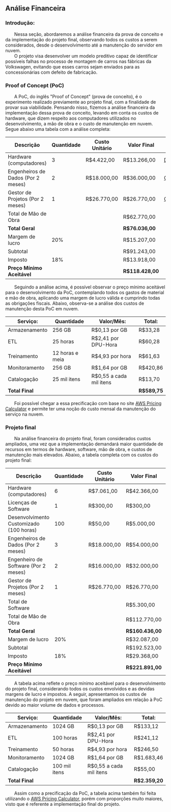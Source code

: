 ## Análise Financeira

### Introdução:
&emsp;&emsp;Nessa seção, abordaremos a análise financeira da prova de conceito e da implementação do projeto final, observando todos os custos a serem considerados, desde o desenvolvimento até a manutenção do servidor em nuvem.  
&emsp;&emsp;O projeto visa desenvolver um modelo preditivo capaz de identificar possíveis falhas no processo de montagem de carros nas fábricas da Volkswagen, evitando que esses carros sejam enviados para as concessionárias com defeito de fabricação.

### Proof of Concept (PoC)
&emsp;&emsp;A PoC, do inglês "Proof of Concept" (prova de conceito), é o experimento realizado previamente ao projeto final, com a finalidade de provar sua viabilidade. Pensando nisso, fizemos a análise financeira da implementação dessa prova de conceito, levando em conta os custos de hardware, que dizem respeito aos computadores utilizados no desenvolvimento, a mão de obra e o custo de manutenção em nuvem. Segue abaixo uma tabela com a análise completa:

<p align="center">

| Descrição                                      | Quantidade | Custo Unitário | Valor Final   | Fonte |
| ---------------------------------------------- | ---------- | -------------- | ------------- | ------------------- |
| Hardware (computadores) | 3 | R$4.422,00 | R$13.266,00 | [Dell](https://www.dell.com/pt-br/shop/cty/pdp/spd/latitude-14-3440-laptop/ctol3440adl_p12h?redirectTo=SOC&tfcid=31768715&gacd=9657105-15015-5761040-275878141-0&dgc=ST&cid=71700000114503108&gad_source=1&gclid=Cj0KCQjw5ea1BhC6ARIsAEOG5pyFb_VRapQS8Ic_a-Cwq6DBVRaJ06WdP6QxzHP1y8CQvy-fPgNnFr4aAnq5EALw_wcB&gclsrc=aw.ds) |
| Engenheiros de Dados (Por 2 meses) | 2 | R$18.000,00 | R$36.000,00 | [Glassdoor](https://www.glassdoor.com.br/Salários/engenheiro-de-dados-salário-SRCH_KO0,19.htm#:~:text=A%20remuneração%20total%20mensal%20estimada,salários%20coletados%20de%20nossos%20usuários.) |
| Gestor de Projetos (Por 2 meses) | 1 | R$26.770,00 | R$26.770,00 | [Glassdoor](https://www.glassdoor.com.br/Salários/gerente-de-projetos-de-ti-salário-SRCH_KO0,25.htm#:~:text=A%20média%20salarial%20do%20cargo,%24%20805%20e%20R%24%203.508.) |
| Total de Mão de Obra | | | R$62.770,00 | |
| **Total Geral** |   |   | **R$76.036,00** | |
| Margem de lucro | 20% | | R$15.207,00 | |
| Subtotal | | | R$91.243,00 | |
| Imposto |  18% | | R$13.918,00 |  |
| **Preço Mínimo Aceitável** | | | **R$118.428,00** | |

</p>

&emsp;&emsp;Seguindo a análise acima, é possível observar o preço mínimo aceitável para o desenvolvimento da PoC, contemplando todos os gastos de material e mão de obra, aplicando uma margem de lucro válida e cumprindo todas as obrigações fiscais. Abaixo, observa-se a análise dos custos de manutenção desta PoC em nuvem.

<p align="center">

| Serviço: | Quantidade | Valor/Mês: | Total: |
| --- | --- | --- | --- |
| Armazenamento | 256 GB | R$0,13 por GB | R$33,28 |
| ETL | 25 horas | R$2,41 por DPU-Hora | R$60,28 |
| Treinamento | 12 horas e meia | R$4,93 por hora | R$61,63 |
| Monitoramento | 256 GB | R$1,64 por GB | R$420,86 |
| Catalogação | 25 mil itens | R$0,55 a cada mil itens | R$13,70 |
| **Total Final** | | | **R$589,75** |

</p>

&emsp;&emsp;Foi possível chegar a essa precificação com base no site [AWS Pricing Calculator](https://calculator.aws/#/) e permite ter uma noção do custo mensal da manutenção do serviço na nuvem.

### Projeto final
&emsp;&emsp;Na análise financeira do projeto final, foram considerados custos ampliados, uma vez que a implementação demandará maior quantidade de recursos em termos de hardware, software, mão de obra, e custos de manutenção mais elevados. Abaixo, a tabela completa com os custos do projeto final:

<p align="center">

| Descrição                                      | Quantidade | Custo Unitário | Valor Final   | Fonte |
| ---------------------------------------------- | ---------- | -------------- | ------------- | ------------------- |
| Hardware (computadores) | 6 | R$7.061,00 | R$42.366,00 | [Dell](https://www.dell.com/pt-br/shop/cty/pdp/spd/latitude-14-5450-laptop/cto01l5450bcc_p21?redirectTo=SOC&tfcid=31768715&gacd=9657105-15015-5761040-275878141-0&dgc=ST&cid=71700000114503108&gad_source=4&gclid=Cj0KCQjwiOy1BhDCARIsADGvQnBBiTftEtWcLGdI1hQbztwUDsmY606ieK9kg6cxyecXnQTJj5w7XNAaAneeEALw_wcB&gclsrc=aw.ds) | 
| Licenças de Software | 1 | R$300,00 | R$300,00 | |
| Desenvolvimento Customizado (100 horas) | 100 | R$50,00 | R$5.000,00 | |
| Engenheiros de Dados (Por 2 meses) | 3 | R$18.000,00 | R$54.000,00 | [Glassdoor](https://www.glassdoor.com.br/Salários/engenheiro-de-dados-salário-SRCH_KO0,19.htm#:~:text=A%20remuneração%20total%20mensal%20estimada,salários%20coletados%20de%20nossos%20usuários.) |
| Engenheiro de Software (Por 2 meses) | 2 | R$16.000,00 | R$32.000,00 | [Glassdoor](https://www.glassdoor.com.br/Salários/engenheiro-de-software-salário-SRCH_KO0,22.htm) |
| Gestor de Projetos (Por 2 meses) | 1 | R$26.770,00 | R$26.770,00 | [Glassdoor](https://www.glassdoor.com.br/Salários/gerente-de-projetos-de-ti-salário-SRCH_KO0,25.htm#:~:text=A%20média%20salarial%20do%20cargo,%24%20805%20e%20R%24%203.508.) |
| Total de Software | | | R$5.300,00 |  |
| Total de Mão de Obra | | | R$112.770,00 | |
| **Total Geral** |   |   | **R$160.436,00** | |
| Margem de lucro | 20% | | R$32.087,00 | |
| Subtotal | | | R$192.523,00 | |
| Imposto |  18% | | R$29.368,00 |  |
| **Preço Mínimo Aceitável** | | | **R$221.891,00** | |

</p>

&emsp;&emsp;A tabela acima reflete o preço mínimo aceitável para o desenvolvimento do projeto final, considerando todos os custos envolvidos e as devidas margens de lucro e impostos. A seguir, apresentamos os custos de manutenção do projeto em nuvem, que foram ampliados em relação à PoC devido ao maior volume de dados e processos.

<p align="center">

| Serviço: | Quantidade | Valor/Mês: | Total: |
| --- | --- | --- | --- |
| Armazenamento | 1024 GB | R$0,13 por GB | R$133,12 |
| ETL | 100 horas | R$2,41 por DPU-Hora | R$241,12 |
| Treinamento | 50 horas | R$4,93 por hora | R$246,50 |
| Monitoramento | 1024 GB | R$1,64 por GB | R$1.683,46 |
| Catalogação | 100 mil itens | R$0,55 a cada mil itens | R$55,00 |
| **Total Final** | | | **R$2.359,20** |

</p>

&emsp;&emsp;Assim como a precificação da PoC, a tabela acima também foi feita utilizando o [AWS Pricing Calculator](https://calculator.aws/#/), porém com proporções muito maiores, visto que é referente a implementação final do projeto.